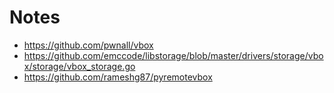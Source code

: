 # Notes

 - https://github.com/pwnall/vbox
 - https://github.com/emccode/libstorage/blob/master/drivers/storage/vbox/storage/vbox_storage.go
 - https://github.com/rameshg87/pyremotevbox
